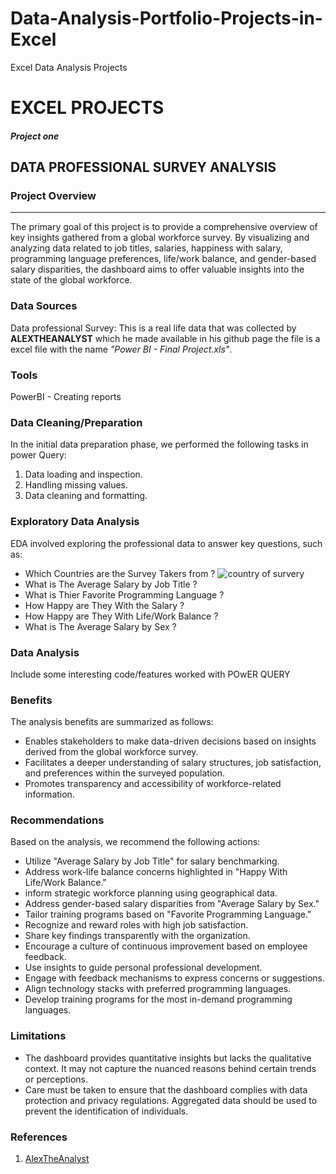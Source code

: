 # Data-Analysis-Portfolio-Projects-in-Excel
Excel Data Analysis Projects


# EXCEL PROJECTS

#### *Project one*

## DATA PROFESSIONAL SURVEY ANALYSIS

### **Project Overview**
---
The primary goal of this project is to provide a comprehensive overview of key insights gathered from a global workforce survey. By visualizing and analyzing data related to job titles, salaries, happiness with salary, programming language preferences, life/work balance, and gender-based salary disparities, the dashboard aims to offer valuable insights into the state of the global workforce.

### Data Sources
Data professional Survey: This is a real life data that was collected by **ALEXTHEANALYST** which he made available in his github page the file is a excel file with the name *"Power BI - Final Project.xls"*.

### Tools
PowerBI - Creating reports

### Data Cleaning/Preparation
In the initial data preparation phase, we performed the following tasks in power Query:
1.	Data loading and inspection.
2.	Handling missing values.
3.	Data cleaning and formatting.

### Exploratory Data Analysis
EDA involved exploring the professional data to answer key questions, such as:
- Which Countries are the Survey Takers from ?
  ![country of survery](https://github.com/Respect21/Data-analyst-Portfolio-Project-in-PowerBi/assets/58913184/bc0b098e-049b-4654-a533-10229563791c)
- What is The Average Salary by Job Title ?
- What is Thier Favorite Programming Language ?
- How Happy are They With the Salary ?
- How Happy are They With Life/Work Balance ?
- What is The Average Salary by Sex ?

### Data Analysis
Include some interesting code/features worked with
POwER QUERY

### Benefits
The analysis benefits are summarized as follows:
- Enables stakeholders to make data-driven decisions based on insights derived from the global workforce survey.
- Facilitates a deeper understanding of salary structures, job satisfaction, and preferences within the surveyed population.
- Promotes transparency and accessibility of workforce-related information.
  
### Recommendations
Based on the analysis, we recommend the following actions:
- Utilize "Average Salary by Job Title" for salary benchmarking.
- Address work-life balance concerns highlighted in "Happy With Life/Work Balance."
- inform strategic workforce planning using geographical data.
- Address gender-based salary disparities from "Average Salary by Sex."
- Tailor training programs based on "Favorite Programming Language."
- Recognize and reward roles with high job satisfaction.
- Share key findings transparently with the organization.
- Encourage a culture of continuous improvement based on employee feedback.
- Use insights to guide personal professional development.
- Engage with feedback mechanisms to express concerns or suggestions.
- Align technology stacks with preferred programming languages.
- Develop training programs for the most in-demand programming languages.

### Limitations
- The dashboard provides quantitative insights but lacks the qualitative context. It may not capture the nuanced reasons behind certain trends or perceptions.
- Care must be taken to ensure that the dashboard complies with data protection and privacy regulations. Aggregated data should be used to prevent the identification of individuals.



### References
1.	[AlexTheAnalyst](https://github.com/AlexTheAnalyst/Power-BI/blob/main/Power%20BI%20-%20Final%20Project.xlsx)







